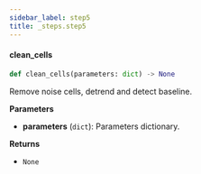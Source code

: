 ```yaml
---
sidebar_label: step5
title: _steps.step5
---
```


#### clean\_cells

```python
def clean_cells(parameters: dict) -> None
```

Remove noise cells, detrend and detect baseline.

**Parameters**

* **parameters** (`dict`): Parameters dictionary.

**Returns**

* `None`

